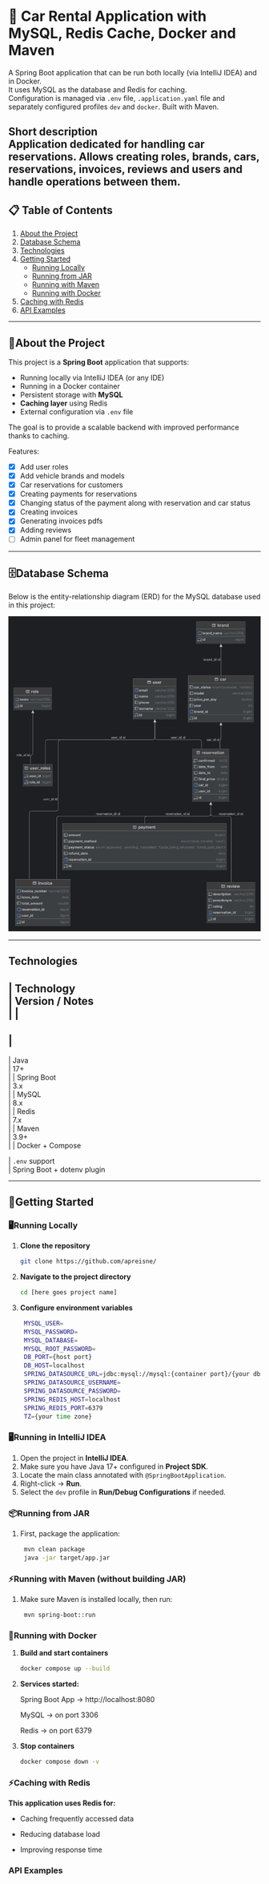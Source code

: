 # 🚗 Car Rental Application with MySQL, Redis Cache, Docker and Maven

A Spring Boot application that can be run both locally (via IntelliJ IDEA) and in Docker.  
It uses MySQL as the database and Redis for caching.  
Configuration is managed via `.env` file, `.application.yaml` file and separately configured profiles `dev` and
`docker`.
Built with Maven.

**Short description**  
Application dedicated for handling car reservations. Allows creating roles, brands, cars, reservations, invoices,
reviews and users and handle operations between them.
---

## 📋 Table of Contents

1. [About the Project](#about-the-project)
2. [Database Schema](#database-schema)
3. [Technologies](#technologies)
5. [Getting Started](#getting-started)
    - [Running Locally](#running-locally)
    - [Running from JAR](#running-from-jar)
    - [Running with Maven](#running-locally)
    - [Running with Docker](#running-with-docker)
7. [Caching with Redis](#caching-with-redis)
8. [API Examples](#api-examples)

---

## 📖About the Project

This project is a **Spring Boot** application that supports:

- Running locally via IntelliJ IDEA (or any IDE)
- Running in a Docker container
- Persistent storage with **MySQL**
- **Caching layer** using Redis
- External configuration via `.env` file

The goal is to provide a scalable backend with improved performance thanks to caching.

Features:

- [x] Add user roles
- [x] Add vehicle brands and models
- [x] Car reservations for customers
- [x] Creating payments for reservations
- [x] Changing status of the payment along with reservation and car status
- [x] Creating invoices
- [x] Generating invoices pdfs
- [x] Adding reviews
- [ ] Admin panel for fleet management

---

## 🗄Database Schema

Below is the entity-relationship diagram (ERD) for the MySQL database used in this project:

![Database Diagram](docs/images/database-diagram.png)

---

## Technologies

|
**Technology**        
|
**Version / Notes**              
|
|
-------------------
|
------------------------------
|
Java              
|
17+                          
|
|
Spring Boot       
|
3.x                          
|
|
MySQL             
|
8.x                          
|
|
Redis             
|
7.x                          
|
|
Maven             
|
3.9+                         
|
|
Docker + Compose

|
`.env`
support    
|
Spring Boot + dotenv plugin

---

## 🚀Getting Started

### 🖥Running Locally

1. **Clone the repository**

   ```bash
   git clone https://github.com/apreisne/

2. **Navigate to the project directory**

    ```bash
   cd [here goes project name]

3. **Configure environment variables**
   ```bash
    MYSQL_USER=
    MYSQL_PASSWORD=
    MYSQL_DATABASE=
    MYSQL_ROOT_PASSWORD=
    DB_PORT={host port}
    DB_HOST=localhost
    SPRING_DATASOURCE_URL=jdbc:mysql://mysql:{container port}/{your db name}
    SPRING_DATASOURCE_USERNAME=
    SPRING_DATASOURCE_PASSWORD=
    SPRING_REDIS_HOST=localhost
    SPRING_REDIS_PORT=6379
    TZ={your time zone}

### 🖥Running in IntelliJ IDEA

1. Open the project in **IntelliJ IDEA**.
2. Make sure you have Java 17+ configured in **Project SDK**.
3. Locate the main class annotated with `@SpringBootApplication`.
4. Right-click → **Run**.
5. Select the `dev` profile in **Run/Debug Configurations** if needed.

### 📦Running from JAR

1. First, package the application:

   ```bash
    mvn clean package
    java -jar target/app.jar

### **⚡Running with Maven (without building JAR)**

1. Make sure Maven is installed locally, then run:
   ```bash
    mvn spring-boot::run

### 🐳Running with Docker

1. **Build and start containers**

    ```bash
    docker compose up --build

2. **Services started:**

   Spring Boot App → http://localhost:8080

   MySQL → on port 3306

   Redis → on port 6379

3. **Stop containers**

    ```bash
   docker compose down -v

### ⚡Caching with Redis

**This application uses Redis for:**

- Caching frequently accessed data

- Reducing database load

- Improving response time

### API Examples



